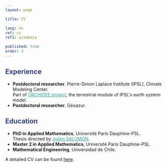 ```yaml
---
layout: page

title: CV

lang: en
ref: cv
ref2: academia

published: true
order: 3
---
```


## <strong style="color:#303F9F">Experience</strong>
+ **Postdoctoral researcher**. Pierre-Simon Laplace Institute (IPSL), Climate Modeling Center.  
Part of <a href="https://orchidee.ipsl.fr/" target="_blank" style="color:#26A69A">ORCHIDEE project</a>, the terrestrial module of IPSL's earth system model.
+ **Postdoctoral researcher**. Géoazur.  
<!--
<a href="https://www.geoazur.fr/WIND/bin/view/" target="_blank" style="color:#26A69A">WIND project</a>, led by Stéphane OPERTO.
-->
										
## <strong style="color:#303F9F">Education</strong>
+ **PhD in Applied Mathematics**, Université Paris Dauphine-PSL.  
Thesis directed by <a href="https://who.rocq.inria.fr/Julien.Salomon/" target="_blank" style="color:#26A69A">Julien SALOMON</a>. 
+ **Master 2 in Applied Mathematics**, Université Paris Dauphine-PSL. 
+ **Mathematical Engineering**, Universidad de Chile.

A detailed CV can be found <a href="https://sebastianriffo.github.io/docs/CV/Riffo_Sebastian_CV_full.pdf" target="_blank">here</a>.

<!--
A detailed CV can be found here : {<a href="https://sebastianriffo.github.io/docs/CV/Reyes-Riffo_CV_Academia_en.pdf" target="_blank">english</a>, <a href="https://sebastianriffo.github.io/docs/CV/Reyes-Riffo_CV_Academie_fr" target="_blank">french</a>} version.
-->
